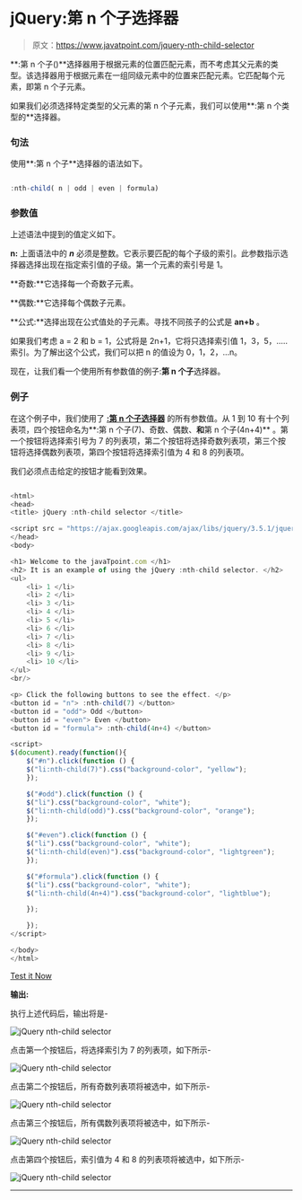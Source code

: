 # jQuery:第 n 个子选择器

> 原文：<https://www.javatpoint.com/jquery-nth-child-selector>

**:第 n 个子()**选择器用于根据元素的位置匹配元素，而不考虑其父元素的类型。该选择器用于根据元素在一组同级元素中的位置来匹配元素。它匹配每个元素，即第 n 个子元素。

如果我们必须选择特定类型的父元素的第 n 个子元素，我们可以使用**:第 n 个类型的**选择器。

### 句法

使用**:第 n 个子**选择器的语法如下。

```js

:nth-child( n | odd | even | formula)

```

### 参数值

上述语法中提到的值定义如下。

**n:** 上面语法中的 ***n*** 必须是整数。它表示要匹配的每个子级的索引。此参数指示选择器选择出现在指定索引值的子级。第一个元素的索引号是 1。

**奇数:**它选择每一个奇数子元素。

**偶数:**它选择每个偶数子元素。

**公式:**选择出现在公式值处的子元素。寻找不同孩子的公式是 **an+b** 。

如果我们考虑 a = 2 和 b = 1，公式将是 2n+1，它将只选择索引值 1，3，5，..…索引。为了解出这个公式，我们可以把 n 的值设为 0，1，2，…n。

现在，让我们看一个使用所有参数值的例子:**第 n 个子**选择器。

### 例子

在这个例子中，我们使用了 **[:第 n 个子选择器](https://www.javatpoint.com/css-nth-child-selector)** 的所有参数值。从 1 到 10 有十个列表项，四个按钮命名为**:第 n 个子(7)、奇数、偶数、**和**第 n 个子(4n+4)** 。第一个按钮将选择索引号为 7 的列表项，第二个按钮将选择奇数列表项，第三个按钮将选择偶数列表项，第四个按钮将选择索引值为 4 和 8 的列表项。

我们必须点击给定的按钮才能看到效果。

```js

<html>
<head>
<title> jQuery :nth-child selector </title>

<script src = "https://ajax.googleapis.com/ajax/libs/jquery/3.5.1/jquery.min.js"></script>
</head>
<body>

<h1> Welcome to the javaTpoint.com </h1>
<h2> It is an example of using the jQuery :nth-child selector. </h2>
<ul>
	<li> 1 </li>
	<li> 2 </li>
	<li> 3 </li>
	<li> 4 </li>
	<li> 5 </li>
	<li> 6 </li>
	<li> 7 </li>
	<li> 8 </li>
	<li> 9 </li>
	<li> 10 </li>
</ul>
<br/>

<p> Click the following buttons to see the effect. </p>
<button id = "n"> :nth-child(7) </button>
<button id = "odd"> Odd </button>
<button id = "even"> Even </button>
<button id = "formula"> :nth-child(4n+4) </button>

<script>
$(document).ready(function(){
    $("#n").click(function () {
    $("li:nth-child(7)").css("background-color", "yellow");    
    });

	$("#odd").click(function () {
	$("li").css("background-color", "white");
    $("li:nth-child(odd)").css("background-color", "orange");    
    });

	$("#even").click(function () {
	$("li").css("background-color", "white");
    $("li:nth-child(even)").css("background-color", "lightgreen");    
    });

	$("#formula").click(function () {
    $("li").css("background-color", "white");
	$("li:nth-child(4n+4)").css("background-color", "lightblue");    

    });

	});
</script>

</body>
</html>

```

[Test it Now](https://www.javatpoint.com/oprweb/test.jsp?filename=jquery-nth-child-selector1)

**输出:**

执行上述代码后，输出将是-

![jQuery nth-child selector](img/5ac8219f4edd0a333e24faa2c657e5b6.png)

点击第一个按钮后，将选择索引为 7 的列表项，如下所示-

![jQuery nth-child selector](img/9112a02fa8cd31890a26e0a96007c3b0.png)

点击第二个按钮后，所有奇数列表项将被选中，如下所示-

![jQuery nth-child selector](img/3748599422ab3ac8faf23d3a246baec3.png)

点击第三个按钮后，所有偶数列表项将被选中，如下所示-

![jQuery nth-child selector](img/a27371519ca7327a5e21ca70ed61f874.png)

点击第四个按钮后，索引值为 4 和 8 的列表项将被选中，如下所示-

![jQuery nth-child selector](img/6a3c4e10264573bda174877ad8ec953c.png)

* * *
